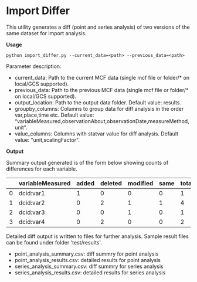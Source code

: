 # Import Differ

This utility generates a diff (point and series analysis) of two versions of the same dataset for import analysis.

**Usage**
```
python import_differ.py --current_data=<path> --previous_data=<path>
```

Parameter description:
- current\_data: Path to the current MCF data (single mcf file or folder/* on local/GCS supported).
- previous\_data: Path to the previous MCF data (single mcf file or folder/* on local/GCS supported).
- output\_location: Path to the output data folder. Default value: results.
- groupby\_columns: Columns to group data for diff analysis in the order var,place,time etc. Default value: “variableMeasured,observationAbout,observationDate,measureMethod,unit”.
- value\_columns: Columns with statvar value for diff analysis. Default value: "unit,scalingFactor".

**Output**

Summary output generated is of the form below showing counts of differences for each variable.

| |variableMeasured|added|deleted|modified|same|total|
|---|---|---|---|---|---|---|
|0|dcid:var1|1|0|0|0|1|
|1|dcid:var2|0|2|1|1|4|
|2|dcid:var3|0|0|1|0|1|
|3|dcid:var4|0|2|0|0|2|

Detailed diff output is written to files for further analysis. Sample result files can be found under folder 'test/results'.
- point\_analysis\_summary.csv: diff summry for point analysis
- point\_analysis\_results.csv: detailed results for point analysis
- series\_analysis\_summary.csv: diff summry for series analysis
- series\_analysis\_results.csv: detailed results for series analysis
